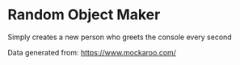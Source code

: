 # Random Object Maker

Simply creates a new person who greets the console every second

Data generated from: https://www.mockaroo.com/

